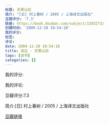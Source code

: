 ```yaml
---
标题: 天黑以后
简介: "[日] 村上春树 / 2005 / 上海译文出版社"
豆瓣评分: '7.3'
链接: https://book.douban.com/subject/1283273/
创建时间: '2009-12-20 10:54:10'
我的评分:
标签:
评论:
date: 2009-12-20 10:54:10
title: 读过 - 天黑以后
tags: [读书]
categories: []
---
```


我的评分:

我的评论:

豆瓣评分:7.3

简介:[日] 村上春树 / 2005 / 上海译文出版社

[豆瓣链接](https://book.douban.com/subject/1283273/)

